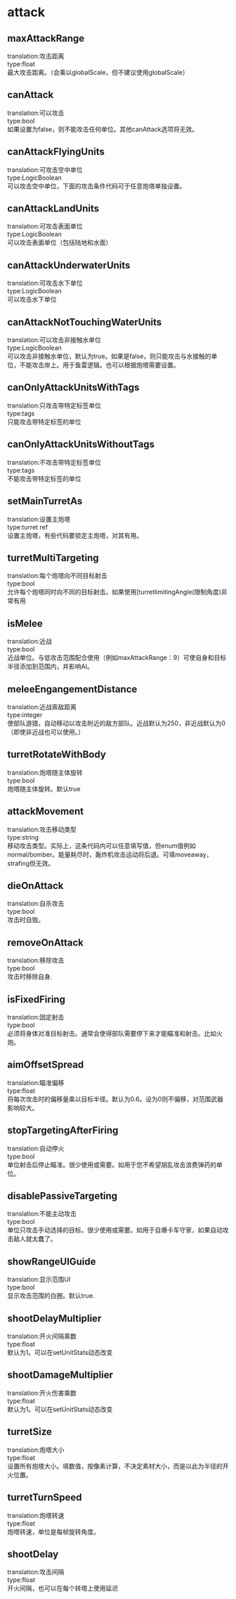 # attack
## maxAttackRange
translation:攻击距离
<br>type:float
<br>最大攻击距离。（会乘以globalScale，但不建议使用globalScale）
## canAttack
translation:可以攻击
<br>type:bool
<br>如果设置为false，则不能攻击任何单位。其他canAttack选项将无效。
## canAttackFlyingUnits
translation:可攻击空中单位
<br>type:LogicBoolean
<br>可以攻击空中单位，下面的攻击条件代码可于任意炮塔单独设置。
## canAttackLandUnits
translation:可攻击表面单位
<br>type:LogicBoolean
<br>可以攻击表面单位（包括陆地和水面）
## canAttackUnderwaterUnits
translation:可攻击水下单位
<br>type:LogicBoolean
<br>可以攻击水下单位
## canAttackNotTouchingWaterUnits
translation:可以攻击非接触水单位
<br>type:LogicBoolean
<br>可以攻击非接触水单位，默认为true。如果是false，则只能攻击与水接触的单位，不能攻击岸上。用于鱼雷逻辑。也可以根据炮塔需要设置。
## canOnlyAttackUnitsWithTags
translation:只攻击带特定标签单位
<br>type:tags
<br>只能攻击带特定标签的单位
## canOnlyAttackUnitsWithoutTags
translation:不攻击带特定标签单位
<br>type:tags
<br>不能攻击带特定标签的单位
## setMainTurretAs
translation:设置主炮塔
<br>type:turret ref
<br>设置主炮塔，有些代码要锁定主炮塔，对其有用。
## turretMultiTargeting
translation:每个炮塔向不同目标射击
<br>type:bool
<br>允许每个炮塔同时向不同的目标射击。如果使用[turretlimitingAngle(限制角度)非常有用
## isMelee
translation:近战
<br>type:bool
<br>近战单位。与低攻击范围配合使用（例如maxAttackRange：9）可使自身和目标半径添加到范围内，并影响AI。
## meleeEngangementDistance
translation:近战索敌距离
<br>type:integer
<br>使部队游猎，自动移动以攻击附近的敌方部队。近战默认为250，非近战默认为0（即使非近战也可以使用。）
## turretRotateWithBody
translation:炮塔随主体旋转
<br>type:bool
<br>炮塔随主体旋转。默认true
## attackMovement
translation:攻击移动类型
<br>type:string
<br>移动攻击类型。实际上，这条代码内可以任意填写值，但enum值例如normal/bomber。能量耗尽时，轰炸机攻击运动将后退。可填moveaway，strafing但无效。
## dieOnAttack
translation:自杀攻击
<br>type:bool
<br>攻击时自毁。
## removeOnAttack
translation:移除攻击
<br>type:bool
<br>攻击时移除自身.
## isFixedFiring
translation:固定射击
<br>type:bool
<br>必须将身体对准目标射击。通常会使得部队需要停下来才能瞄准和射击。比如火炮。
## aimOffsetSpread
translation:瞄准偏移
<br>type:float
<br>将每次攻击时的偏移量乘以目标半径。默认为0.6。设为0则不偏移，对范围武器影响较大。
## stopTargetingAfterFiring
translation:自动停火
<br>type:bool
<br>单位射击后停止瞄准。很少使用或需要。如用于您不希望胡乱攻击浪费弹药的单位。
## disablePassiveTargeting
translation:不能主动攻击
<br>type:bool
<br>单位只攻击手动选择的目标。很少使用或需要。如用于自爆卡车守家，如果自动攻击敌人就太蠢了。
## showRangeUIGuide
translation:显示范围UI
<br>type:bool
<br>显示攻击范围的白圈。默认true.
## shootDelayMultiplier
translation:开火间隔乘数
<br>type:float
<br>默认为1。可以在setUnitStats动态改变
## shootDamageMultiplier
translation:开火伤害乘数
<br>type:float
<br>默认为1。可以在setUnitStats动态改变
## turretSize
translation:炮塔大小
<br>type:float
<br>设置所有炮塔大小。填数值，按像素计算，不决定素材大小，而是以此为半径的开火位置。
## turretTurnSpeed
translation:炮塔转速
<br>type:float
<br>炮塔转速，单位是每帧旋转角度。
## shootDelay
translation:攻击间隔
<br>type:float
<br>开火间隔，也可以在每个转塔上使用延迟
